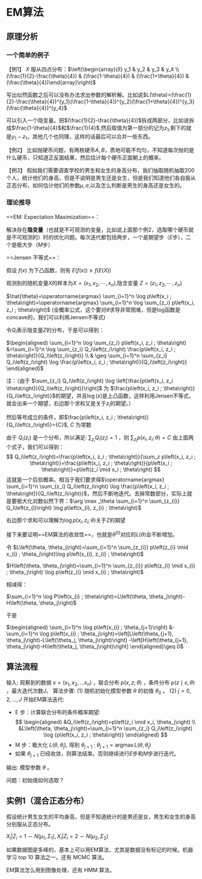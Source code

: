 # EM算法

## 原理分析

### 一个简单的例子

【例1】 $X$ 服从四点分布：$\left(\begin{array}{ll} y_1 & y_2 & y_3 & y_4 \\ (\frac{1}{2}-\frac{\theta}{4}) & (\frac{1-\theta}{4}) & (\frac{1+\theta}{4}) & (\frac{\theta}{4})\end{array}\right)$

写出似然函数之后可以没有办法求出参数的解析解。比如说$L(\theta)=(\frac{1}{2}-\frac{\theta}{4})^{y_1}(\frac{1-\theta}{4})^{y_2}(\frac{1+\theta}{4})^{y_3}(\frac{\theta}{4})^{y_4}$

可以引入一个隐变量。把$(\frac{1}{2}-\frac{\theta}{4})$拆成两部分，比如说拆成$\frac{1-\theta}{4}$和$\frac{1}{4}$,然后取值为第一部分的记为$z_1$,剩下的就是$y_1-z_1$，其他几个也同理，这样的话最后可以合并一些东西。

【例2】 比如抛硬币问题，有两枚硬币$A, B$，质地可能不均匀，不知道每次抛的是什么硬币，只知道正反面结果，然后估计每个硬币正面朝上的概率。

【例3】 假如我们需要调查学校的男生和女生的身高分布，我们抽取随机抽取200个人，统计他们的身高，但是不说明是男生还是女生，但是我们知道他们各自服从正态分布，如何估计他们的参数$\mu,\sigma$,以及怎么判断是男生的身高还是女生的。

### 理论推导

==EM: Expectation Maximization==：

解决存在**隐变量**（也就是不可观测的变量，比如说上面那个例2，选取哪个硬币就是不可观测的）时的优化问题。每次迭代都包括两步，一个是期望步（$E$步），二个是极大步（$M$步）

==Jensen 不等式==：

假设 $f(x)$ 为下凸函数，则有 $E(f(x))\geq f(E(X))$

观测到的随机变量$X$的样本为$X=(x_1,x_2,\cdots,x_n)$,隐含变量 $Z=(z_1,z_2,\cdots,z_n)$

$\hat{\theta}=\operatorname{argmax} \sum_{i=1}^n \log p\left(x_i ; \theta\right)=\operatorname{argmax} \sum_{i=1}^n \log \sum_{z_i} p\left(x_i, z_i ; \theta\right)$ (全概率公式，这个要对$\theta$求导非常困难，但是log函数是concave的，我们可以利用Jensen不等式)

令$Q_i$表示隐变量$Z$的分布，于是可以得到：

$\begin{aligned} \sum_{i=1}^n \log \sum_{z_i} p\left(x_i, z_i ; \theta\right) &=\sum_{i=1}^n \log \sum_{z_i} Q_i\left(z_i\right) \frac{p\left(x_i, z_i ; \theta\right)}{Q_i\left(z_i\right)} \\ & \geq \sum_{i=1}^n \sum_{z_i} Q_i\left(z_i\right) \log \frac{p\left(x_i, z_i ; \theta\right)}{Q_i\left(z_i\right)} \end{aligned}$

注：（由于 $\sum_{z_i} Q_i\left(z_i\right) \log \left[\frac{p\left(x_i, z_i \theta\right)}{Q_i\left(z_i\right)}\right]$ 为 $\frac{p\left(x_i, z_i ; \theta\right)}{Q_i\left(z_i\right)}$的期望，并且$\log(x)$是上凸函数，这样利用Jensen不等式，就会出来一个期望，右边那个求和又是关于$z_i$的期望。）

然后等号成立的条件，即$\frac{p\left(x_i, z_i ; \theta\right)}{Q_i\left(z_i\right)}={C}$, ${C}$ 为常数

由于 $Q_i\left(z_i\right)$ 是一个分布，所以满足: $\sum_{z_i} Q_i\left(z_i\right)=1$ ，则 $\sum_{z_i} p\left(x_i, z_i ; \theta\right)=C$ 由上面两个式子，我们可以得到：
$$
Q_i\left(z_i\right)=\frac{p\left(x_i, z_i ; \theta\right)}{\sum_z p\left(x_i, z_i ; \theta\right)}=\frac{p\left(x_i, z_i ; \theta\right)}{p\left(x_i ; \theta\right)}=p\left(z_i \mid x_i ; \theta\right)
$$
这就是一个后验概率。相当于我们要求得$\operatorname{argmax} \sum_{i=1}^n \sum_{z_i} Q_i\left(z_i\right) \log \frac{p\left(x_i, z_i ; \theta\right)}{Q_i\left(z_i\right)}$，然后不断地迭代。去掉常数部分，实际上就是要极大化对数似然下界：$\arg \max _\theta \sum_{i=1}^n \sum_{z_{i}} Q_i\left(z_{i}\right) \log p\left(x_{i}, z_{i} ; \theta\right)$

右边那个求和可以理解为$\log p\left(x_{i}, z_{i} ; \theta\right)$关于$Z$的期望

接下来要证明==EM算法的收敛性==，也就是$\theta^{(t)}$对应的$L(\theta)$会不断增加。

令 $L\left(\theta, \theta_j\right)=\sum_{i=1}^n \sum_{z_{i}} p\left(z_{i} \mid x_{i} ; \theta_j\right)\log p\left(x_{i}, z_{i} ; \theta\right)$

$H\left(\theta, \theta_j\right)=\sum_{i=1}^n \sum_{z_{i}} p\left(z_{i} \mid x_{i} ; \theta_j\right) \log p\left(z_{i} \mid x_{i} ; \theta\right)$

相减得：

$\sum_{i=1}^n \log P\left(x_{i} ; \theta\right)=L\left(\theta, \theta_j\right)-H\left(\theta, \theta_j\right)$

于是

$\begin{aligned} \sum_{i=1}^n \log p\left(x_{i} ; \theta_{j+1}\right) &-\sum_{i=1}^n \log p\left(x_{i} ; \theta_j\right)=\left[L\left(\theta_{j+1}, \theta_j\right)-L\left(\theta_j, \theta_j\right)\right]  -\left[H\left(\theta_{j+1}, \theta_j\right)-H\left(\theta_j, \theta_j\right)\right] \end{aligned}\geq 0$

## 算法流程

输入: 观察到的数据 $x=\left(x_1, x_2, \ldots x_n\right)$ ，联合分布 $p(x, z ; \theta)$ ，条件分布 $p(z\mid x, \theta)$ ，最大迭代次数$J$。
算法步骤:
(1) 随机初始化模型参数 $\theta$ 的初值 $\theta_0$ 。
(2) $j=0,2, \ldots, J$ 开始EM算法迭代:

- $\mathrm{E}$ 步：计算联合分布的条件概率期望:
$$
\begin{aligned}
&Q_i\left(z_i\right)=p\left(z_i \mid x_i, \theta_j\right) \\
&L\left(\theta, \theta_j\right)=\sum_{i=1}^n \sum_{z_i} Q_i\left(z_i\right) \log {p\left(x_i, z_i ; \theta\right)}
\end{aligned}
$$
- $\mathrm{M}$ 步：极大化 $L\left(\theta, \theta_j\right)$, 得到 $\theta_{j+1}$ :
  $\theta_{j+1}=\operatorname{argmax} L\left(\theta, \theta_j\right)$
- 如果 $\theta_{j+1}$ 已经收敛，则算法结束。否则继续进行$E$步和$M$步进行迭代。

输出: 模型参数 $\theta$ 。

问题：初始值如何选取？





## 实例1（混合正态分布）

假设统计男生女生的平均身高，但是不知道统计的是男还是女，男生和女生的身高分别服从正态分布。

$X_i | Z_i=1 \sim N(\mu_1,\Sigma_1),X_i | Z_i=2 \sim N(\mu_2,\Sigma_2)$

如果数据图是多峰的，基本上可以用EM算法，尤其是数据没有标记的时候。机器学习 top 10 算法之一。还有 MCMC 算法。

EM算法怎么用到图像处理，还有 HMM 算法。


